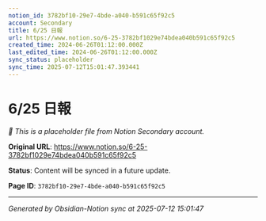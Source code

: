 ```yaml
---
notion_id: 3782bf10-29e7-4bde-a040-b591c65f92c5
account: Secondary
title: 6/25 日報
url: https://www.notion.so/6-25-3782bf1029e74bdea040b591c65f92c5
created_time: 2024-06-26T01:12:00.000Z
last_edited_time: 2024-06-26T01:12:00.000Z
sync_status: placeholder
sync_time: 2025-07-12T15:01:47.393441
---
```


# 6/25 日報

*🔄 This is a placeholder file from Notion Secondary account.*

**Original URL**: https://www.notion.so/6-25-3782bf1029e74bdea040b591c65f92c5

**Status**: Content will be synced in a future update.

**Page ID**: `3782bf10-29e7-4bde-a040-b591c65f92c5`

---

*Generated by Obsidian-Notion sync at 2025-07-12 15:01:47*
